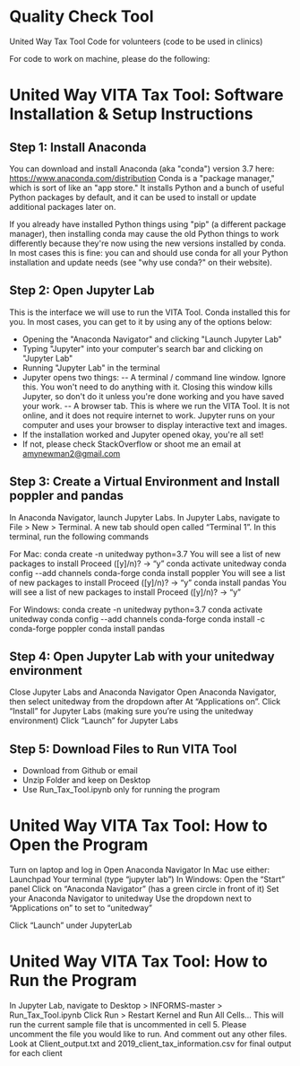 # Quality Check Tool
United Way Tax Tool Code for volunteers (code to be used in clinics)

For code to work on machine, please do the following:

# United Way VITA Tax Tool: Software Installation & Setup Instructions 
## Step 1: Install Anaconda
You can download and install Anaconda (aka "conda") version 3.7 here:  https://www.anaconda.com/distribution
Conda is a "package manager," which is sort of like an "app store." It installs Python and a bunch of useful Python packages by default, and it can be used to install or update additional packages later on.

If you already have installed Python things using "pip" (a different package manager), then installing conda may cause the old Python things to work differently because they're now using the new versions installed by conda. In most cases this is fine: you can and should use conda for all your Python installation and update needs (see "why use conda?" on their website).

## Step 2: Open Jupyter Lab
This is the interface we will use to run the VITA Tool. Conda installed this for you. In most cases, you can get to it by using any of the options below:
- Opening the "Anaconda Navigator" and clicking "Launch Jupyter Lab"
- Typing "Jupyter" into your computer's search bar and clicking on "Jupyter Lab"
- Running "Jupyter Lab" in the terminal
- Jupyter opens two things:
-- A terminal / command line window. Ignore this. You won't need to do anything with it. Closing this window kills Jupyter, so don't do it unless you're done working and you have saved your work.
-- A browser tab. This is where we run the VITA Tool. It is not online, and it does not require internet to work. Jupyter runs on your computer and uses your browser to display interactive text and images. 
- If the installation worked and Jupyter opened okay, you're all set!
- If not, please check StackOverflow or shoot me an email at amynewman2@gmail.com

## Step 3: Create a Virtual Environment and Install poppler and pandas
In Anaconda Navigator, launch Jupyter Labs.
In Jupyter Labs, navigate to File > New > Terminal. A new tab should open called “Terminal 1”. In this terminal, run the following commands

For Mac:
conda create -n unitedway python=3.7
	You will see a list of new packages to install
	Proceed ([y]/n)?  → “y”
conda activate unitedway
conda config --add channels conda-forge
conda install poppler
You will see a list of new packages to install
Proceed ([y]/n)? → “y”
conda install pandas
	You will see a list of new packages to install
	Proceed ([y]/n)? → “y”

For Windows:
conda create -n unitedway python=3.7
conda activate unitedway
conda config --add channels conda-forge
conda install -c conda-forge poppler
conda install pandas

## Step 4: Open Jupyter Lab with your unitedway environment

Close Jupyter Labs and Anaconda Navigator
Open Anaconda Navigator, then select unitedway from the dropdown after At “Applications on”. 
Click “Install” for  Jupyter Labs (making sure you’re using the unitedway environment)
Click “Launch” for Jupyter Labs

## Step 5: Download Files to Run VITA Tool
- Download from Github or email
- Unzip Folder and keep on Desktop
- Use Run_Tax_Tool.ipynb only for running the program


# United Way VITA Tax Tool: How to Open the Program
Turn on laptop and log in
Open Anaconda Navigator
In Mac use either:
Launchpad
Your terminal (type “jupyter lab”)
In Windows:
Open the “Start” panel
Click on “Anaconda Navigator” (has a green circle in front of it)
Set your Anaconda Navigator to unitedway
Use the dropdown next to “Applications on” to set to “unitedway”

Click “Launch” under JupyterLab

# United Way VITA Tax Tool: How to Run the Program

In Jupyter Lab, navigate to  Desktop > INFORMS-master > Run_Tax_Tool.ipynb
Click Run > Restart Kernel and Run All Cells…
This will run the current sample file that is uncommented in cell 5. Please uncomment the file you would like to run. And comment out any other files.
Look at Client_output.txt and 2019_client_tax_information.csv for final output for each client



